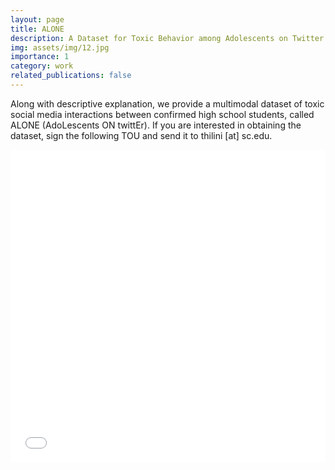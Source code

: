 ```yaml
---
layout: page
title: ALONE
description: A Dataset for Toxic Behavior among Adolescents on Twitter
img: assets/img/12.jpg
importance: 1
category: work
related_publications: false
---
```


Along with descriptive explanation, we provide a multimodal dataset of toxic social media interactions between confirmed high school students, called ALONE (AdoLescents ON twittEr). If you are interested in obtaining the dataset, sign the following TOU and send it to thilini [at] sc.edu.


<iframe src="assets/pdf/Terms_of_Use_ALONE.pdf](https://thiliniiw.github.io/assets/pdf/Terms_of_Use_ALONE.pdf" width="100%" height="500" frameborder="0" />
